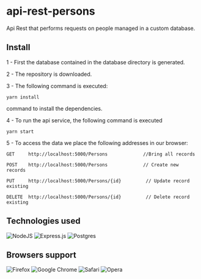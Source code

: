 # api-rest-persons
Api Rest that performs requests on people managed in a custom database.

## Install

1 - First the database contained in the database directory is generated.

2 - The repository is downloaded.

3 - The following command is executed:
```
yarn install
```
command to install the dependencies.

4 - To run the api service, the following command is executed 
```
yarn start
```

5 - To access the data we place the following addresses in our browser:
```
GET     http://localhost:5000/Persons             //Bring all records

POST    http://localhost:5000/Persons             // Create new records

PUT     http://localhost:5000/Persons/{id}         // Update record existing

DELETE  http://localhost:5000/Persons/{id}         // Delete record existing
```

## Technologies used

![NodeJS](https://img.shields.io/badge/node.js-6DA55F?style=for-the-badge&logo=node.js&logoColor=white)
![Express.js](https://img.shields.io/badge/express.js-%23404d59.svg?style=for-the-badge&logo=express&logoColor=%2361DAFB)
![Postgres](https://img.shields.io/badge/postgres-%23316192.svg?style=for-the-badge&logo=postgresql&logoColor=white)

## Browsers support

![Firefox](https://img.shields.io/badge/Firefox-FF7139?style=for-the-badge&logo=Firefox-Browser&logoColor=white)
![Google Chrome](https://img.shields.io/badge/Google%20Chrome-4285F4?style=for-the-badge&logo=GoogleChrome&logoColor=white)
![Safari](https://img.shields.io/badge/Safari-000000?style=for-the-badge&logo=Safari&logoColor=white)
![Opera](https://img.shields.io/badge/Opera-FF1B2D?style=for-the-badge&logo=Opera&logoColor=white)
